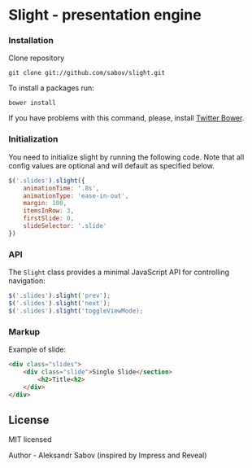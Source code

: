 Slight - presentation engine
==================

### Installation

Clone repository

    git clone git://github.com/sabov/slight.git

To install a packages run:

    bower install

If you have problems with this command, please, install [Twitter Bower](http://twitter.github.com/bower/).

### Initialization

You need to initialize slight by running the following
code. Note that all config values are optional and will default as specified
below.

```javascript
$('.slides').slight({
    animationTime: '.8s',
    animationType: 'ease-in-out',
    margin: 100,
    itemsInRow: 3,
    firstSlide: 0,
    slideSelector: '.slide'
})
```

### API

The ``Slight`` class provides a minimal JavaScript API for controlling
navigation:

```javascript
$('.slides').slight('prev');
$('.slides').slight('next');
$('.slides').slight('toggleViewMode);
```
### Markup

Example of slide:

```html
<div class="slides">
    <div class="slide">Single Slide</section>
        <h2>Title<h2>
    </div>
</div>
```

## License

MIT licensed

Author - Aleksandr Sabov (inspired by Impress and Reveal)

